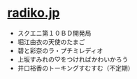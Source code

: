 # [radiko\.jp](http://radiko.jp/#!/top)

- スクエニ第１０ＢＤ開発局
- 堀江由衣の天使のたまご
- 碧と彩奈のラ・プチミレディオ
- 上坂すみれの♡をつければかわいかろう
- 井口裕香のトーキングすむすむ（不定期）
